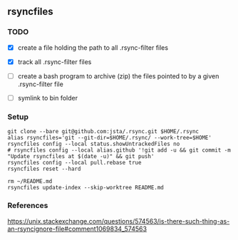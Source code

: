 ## rsyncfiles

### TODO

* [x] create a file holding the path to all .rsync-filter files

* [x] track all .rsync-filter files

* [ ] create a bash program to archive (zip) the files pointed to by a given .rsync-filter file

* [ ] symlink to bin folder

### Setup

```
git clone --bare git@github.com:jsta/.rsync.git $HOME/.rsync
alias rsyncfiles='git --git-dir=$HOME/.rsync/ --work-tree=$HOME'
rsyncfiles config --local status.showUntrackedFiles no
# rsyncfiles config --local alias.github '!git add -u && git commit -m "Update rsyncfiles at $(date -u)" && git push'
rsyncfiles config --local pull.rebase true
rsyncfiles reset --hard

rm ~/README.md
rsyncfiles update-index --skip-worktree README.md
```

### References

https://unix.stackexchange.com/questions/574563/is-there-such-thing-as-an-rsyncignore-file#comment1069834_574563
